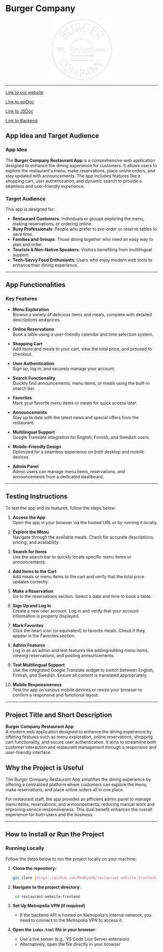 # Burger Company

<div align="center">
  <img src="./images/logo_trimmed.png" alt="Burger Company" width="200">
</div>

---
[Link to our website](http://10.120.32.59:8000/)

[Link to apiDoc](http://10.120.32.59/app/)

[Link to JSDoc](https://users.metropolia.fi/~quangth/restaurant/out/)

[Link to Backend](https://github.com/SRedRider/restaurant-website-backend)

## App Idea and Target Audience

### App Idea

The **Burger Company Restaurant App** is a comprehensive web application designed to enhance the dining experience for customers. It allows users to explore the restaurant's menu, make reservations, place online orders, and stay updated with announcements. The app includes features like a shopping cart, user authentication, and dynamic search to provide a seamless and user-friendly experience.

### Target Audience
This app is designed for:

- **Restaurant Customers**: Individuals or groups exploring the menu, making reservations, or ordering online.
- **Busy Professionals**: People who prefer to pre-order or reserve tables to save time.
- **Families and Groups**: Those dining together who need an easy way to plan and order.
- **Tourists & Non-Native Speakers**: Visitors benefiting from multilingual support.
- **Tech-Savvy Food Enthusiasts**: Users who enjoy modern web tools to enhance their dining experience.

---

## App Functionalities
### Key Features

- **Menu Exploration**  
  Browse a variety of delicious items and meals, complete with detailed descriptions and prices.

- **Online Reservations**  
  Book a table using a user-friendly calendar and time selection system.

- **Shopping Cart**  
  Add items and meals to your cart, view the total price, and proceed to checkout.

- **User Authentication**  
  Sign up, log in, and securely manage your account.

- **Search Functionality**  
  Quickly find announcements, menu items, or meals using the built-in search bar.

- **Favorites**  
  Mark your favorite menu items or meals for quick access later.

- **Announcements**  
  Stay up to date with the latest news and special offers from the restaurant.

- **Multilingual Support**  
  Google Translate integration for English, Finnish, and Swedish users.

- **Mobile-Friendly Design**  
  Optimized for a seamless experience on both desktop and mobile devices.

- **Admin Panel**  
  Admin users can manage menu items, reservations, and announcements from a dedicated dashboard.

---

## Testing Instructions

To test the app and its features, follow the steps below:

1. **Access the App**  
   Open the app in your browser via the hosted URL or by running it locally.

2. **Explore the Menu**  
   Navigate through the available meals. Check for accurate descriptions, pricing, and availability.

3. **Search for Items**  
   Use the search bar to quickly locate specific menu items or announcements.

4. **Add Items to the Cart**  
   Add meals or menu items to the cart and verify that the total price updates correctly.

5. **Make a Reservation**  
   Go to the reservations section. Select a date and time to book a table.

6. **Sign Up and Log In**  
   Create a new user account. Log in and verify that your account information is properly displayed.

7. **Mark Favorites**  
   Click the heart icon (or equivalent) to favorite meals. Check if they appear in the Favorites section.

8. **Admin Features**  
   Log in as an admin and test features like adding/editing menu items, viewing reservations, and posting announcements.

9. **Test Multilingual Support**  
   Use the integrated Google Translate widget to switch between English, Finnish, and Swedish. Ensure all content is translated appropriately.

10. **Mobile Responsiveness**  
    Test the app on various mobile devices or resize your browser to confirm a responsive and functional layout.

---

## Project Title and Short Description
**Burger Company Restaurant App**  
A modern web application designed to enhance the dining experience by offering features such as menu exploration, online reservations, shopping cart functionality, and secure user authentication. It aims to streamline both customer interaction and restaurant management through a responsive and user-friendly interface.

## Why the Project is Useful

The Burger Company Restaurant App simplifies the dining experience by offering a centralized platform where customers can explore the menu, make reservations, and place online orders all in one place. 

For restaurant staff, the app provides an efficient admin panel to manage menu items, reservations, and announcements, reducing manual work and improving service responsiveness. This dual benefit enhances the overall experience for both users and the business.

---
## How to Install or Run the Project

### **Running Locally**

Follow the steps below to run the project locally on your machine:

1. **Clone the repository:**
   ```bash
   git clone [https://github.com/RedEyeSH/restaurant-website-frontend.git]
2. **Navigate to the project directory**:
   ```bash
    cd restaurant-website-frontend
3. **Set Up Metropolia VPN (if required)**
    * If the backend API is hosted on Metropolia's internal network, you need to connect to the Metropolia VPN to access it.
    
4. **Open the `index.html` file in your browser**:
    * Use a live server (e.g., VS Code Live Server extension).
    * Alternatively, open the file directly in your browser

